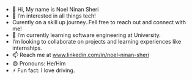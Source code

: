 - 👋 Hi, My name is Noel Ninan Sheri
- 👀 I’m interested in all things tech!
- Curently on a skill up journey..Fell free to reach out and connect with me!
- 🌱 I’m currently learning software engineering at University.
-  I’m looking to collaborate on projects and learning experiences like internships.
- 📫 Reach me at www.linkedin.com/in/noel-ninan-sheri
- 😄 Pronouns: He/Him
- ⚡ Fun fact: I love driving. 
<!---
NoelNinanSheri1307/NoelNinanSheri1307 is a ✨ special ✨ repository because its `README.md` (this file) appears on your GitHub profile.
You can click the Preview link to take a look at your changes.
--->
